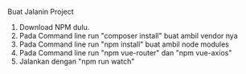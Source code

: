 Buat Jalanin Project

1. Download NPM dulu.
2. Pada Command line run "composer install" buat ambil vendor nya
3. Pada Command line run "npm install" buat ambil node modules
4. Pada Command line run "npm vue-router" dan "npm vue-axios"
5. Jalankan dengan "npm run watch"